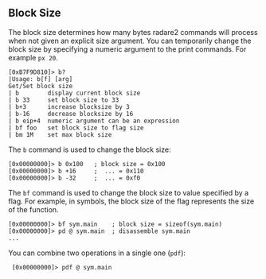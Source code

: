 ## Block Size

The block size determines how many bytes radare2 commands will process when not given an explicit size argument. You can temporarily change the block size by specifying a numeric argument to the print commands. For example `px 20`.

    [0xB7F9D810]> b?
    |Usage: b[f] [arg]
    Get/Set block size
    | b        display current block size
    | b 33     set block size to 33
    | b+3      increase blocksize by 3
    | b-16     decrease blocksize by 16
    | b eip+4  numeric argument can be an expression
    | bf foo   set block size to flag size
    | bm 1M    set max block size

The `b` command is used to change the block size:

    [0x00000000]> b 0x100   ; block size = 0x100
    [0x00000000]> b +16     ;  ... = 0x110
    [0x00000000]> b -32     ;  ... = 0xf0
    
The `bf` command is used to change the block size to value specified by a flag. For example, in symbols, the block size of the flag represents the size of the function.

    [0x00000000]> bf sym.main    ; block size = sizeof(sym.main)
    [0x00000000]> pd @ sym.main  ; disassemble sym.main
    ...

You can combine two operations in a single one (`pdf`):

     [0x00000000]> pdf @ sym.main
